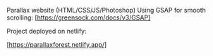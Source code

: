 Parallax website (HTML/CSS/JS/Photoshop)
Using GSAP for smooth scrolling: [https://greensock.com/docs/v3/GSAP]

Project deployed on netlify:

[https://parallaxforest.netlify.app/]